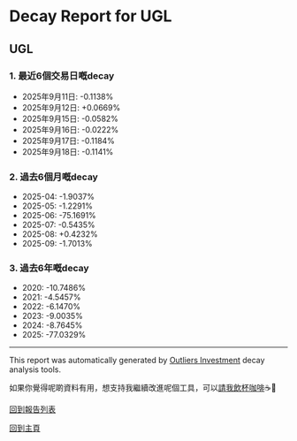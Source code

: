 # Decay Report for UGL

## UGL

### 1. 最近6個交易日嘅decay

- 2025年9月11日: -0.1138%
- 2025年9月12日: +0.0669%
- 2025年9月15日: -0.0582%
- 2025年9月16日: -0.0222%
- 2025年9月17日: -0.1184%
- 2025年9月18日: -0.1141%

### 2. 過去6個月嘅decay

- 2025-04: -1.9037%
- 2025-05: -1.2291%
- 2025-06: -75.1691%
- 2025-07: -0.5435%
- 2025-08: +0.4232%
- 2025-09: -1.7013%

### 3. 過去6年嘅decay

- 2020: -10.7486%
- 2021: -4.5457%
- 2022: -6.1470%
- 2023: -9.0035%
- 2024: -8.7645%
- 2025: -77.0329%

------------------------------
This report was automatically generated by [Outliers Investment](https://outliersecon.github.io/Outliers-Investment/) decay analysis tools.

如果你覺得呢啲資料有用，想支持我繼續改進呢個工具，可以[請我飲杯咖啡](https://buymeacoffee.com/outliersecon)☕🙏

[回到報告列表](https://outliersecon.github.io/Outliers-Investment/reports/reports_public)

[回到主頁](https://outliersecon.github.io/Outliers-Investment/)